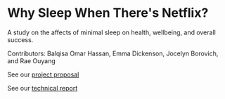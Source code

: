# Why Sleep When There's Netflix?
A study on the affects of minimal sleep on health, wellbeing, and overall success.

Contributors: Balqisa Omar Hassan, Emma Dickenson, Jocelyn Borovich, and Rae Ouyang

See our [project proposal](https://github.com/emmad47-1764199/Info-201-Group-Project/wiki/Project-Proposal)  
  
See our [technical report](https://github.com/emmad47-1764199/Info-201-Group-Project/wiki/Technical-Report)
